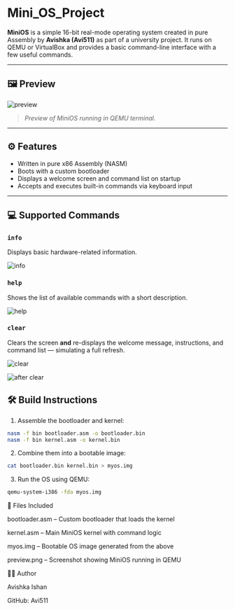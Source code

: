 # Mini_OS_Project

**MiniOS** is a simple 16-bit real-mode operating system created in pure Assembly by **Avishka (Avi511)** as part of a university project. It runs on QEMU or VirtualBox and provides a basic command-line interface with a few useful commands.

---

## 🖼️ Preview

![preview](https://github.com/user-attachments/assets/32dbadb9-85bd-46c8-8dd7-5410392e0897)

> *Preview of MiniOS running in QEMU terminal.*

---

## ⚙️ Features

- Written in pure x86 Assembly (NASM)
- Boots with a custom bootloader
- Displays a welcome screen and command list on startup
- Accepts and executes built-in commands via keyboard input

---

## 💻 Supported Commands

### `info`

Displays basic hardware-related information.

![info](https://github.com/user-attachments/assets/73c2fe8a-6813-46a7-ad61-743fbd84d54c)

### `help`

Shows the list of available commands with a short description.

![help](https://github.com/user-attachments/assets/e818aa15-3a31-4f1e-aff5-662f9f5f3aeb)

### `clear`

Clears the screen **and** re-displays the welcome message, instructions, and command list — simulating a full refresh.

![clear](https://github.com/user-attachments/assets/848f5433-ee21-49ac-8727-a725c14ec364)

![after clear](https://github.com/user-attachments/assets/5f4e11b5-f134-435f-8a68-3091ba889bdd)



## 🛠️ Build Instructions

1. Assemble the bootloader and kernel:

```bash
nasm -f bin bootloader.asm -o bootloader.bin
nasm -f bin kernel.asm -o kernel.bin
```

2. Combine them into a bootable image:
```bash
cat bootloader.bin kernel.bin > myos.img
```

3. Run the OS using QEMU:
```bash
qemu-system-i386 -fda myos.img
```
📂 Files Included

bootloader.asm – Custom bootloader that loads the kernel

kernel.asm – Main MiniOS kernel with command logic

myos.img – Bootable OS image generated from the above

preview.png – Screenshot showing MiniOS running in QEMU

🧑‍💻 Author

Avishka Ishan

GitHub: Avi511

